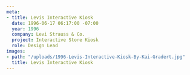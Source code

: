 ```yaml
---
meta:
- title: Levis Interactive Kiosk
  date: 1996-06-17 06:17:00 -07:00
  year: 1996
  company: Levi Strauss & Co.
  project: Interactive Store Kiosk
  role: Design Lead
images:
- path: "/uploads/1996-Levis-Interactive-Kiosk-By-Kai-Gradert.jpg"
  title: Levis Interactive Kiosk
---
```


